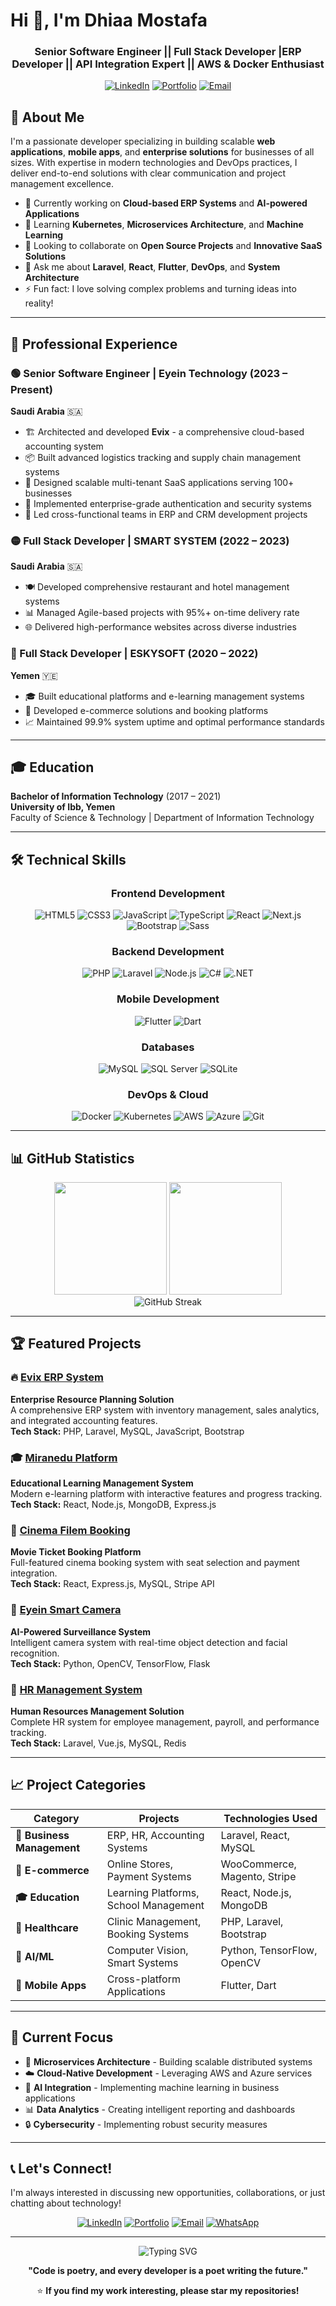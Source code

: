 # Hi 👋, I'm Dhiaa Mostafa

<div align="center">
  <h3> Senior Software Engineer || Full Stack Developer |ERP Developer || API Integration Expert || AWS & Docker Enthusiast </h3>
  
  [![LinkedIn](https://img.shields.io/badge/-LinkedIn-0077B5?style=flat&logo=linkedin&logoColor=white)](https://www.linkedin.com/in/dhiaamostafa/)
  [![Portfolio](https://img.shields.io/badge/-Portfolio-FF5722?style=flat&logo=google-chrome&logoColor=white)](https://dhiaamostafa.com/)
  [![Email](https://img.shields.io/badge/-Email-D14836?style=flat&logo=gmail&logoColor=white)](mailto:dhiaamostafa46@gmail.com)
</div>

## 🚀 About Me

I'm a passionate developer specializing in building scalable **web applications**, **mobile apps**, and **enterprise solutions** for businesses of all sizes. With expertise in modern technologies and DevOps practices, I deliver end-to-end solutions with clear communication and project management excellence.

- 🔭 Currently working on **Cloud-based ERP Systems** and **AI-powered Applications**
- 🌱 Learning **Kubernetes**, **Microservices Architecture**, and **Machine Learning**
- 👯 Looking to collaborate on **Open Source Projects** and **Innovative SaaS Solutions**
- 💬 Ask me about **Laravel**, **React**, **Flutter**, **DevOps**, and **System Architecture**
- ⚡ Fun fact: I love solving complex problems and turning ideas into reality!

---

## 💼 Professional Experience

### 🟢 Senior Software Engineer | **Eyein Technology** (2023 – Present)
**Saudi Arabia** 🇸🇦
- 🏗️ Architected and developed **Evix** - a comprehensive cloud-based accounting system
- 📦 Built advanced logistics tracking and supply chain management systems
- 🏢 Designed scalable multi-tenant SaaS applications serving 100+ businesses
- 🔐 Implemented enterprise-grade authentication and security systems
- 👥 Led cross-functional teams in ERP and CRM development projects

### 🟡 Full Stack Developer | **SMART SYSTEM** (2022 – 2023)
**Saudi Arabia** 🇸🇦
- 🍽️ Developed comprehensive restaurant and hotel management systems
- 📊 Managed Agile-based projects with 95%+ on-time delivery rate
- 🌐 Delivered high-performance websites across diverse industries

### 🔵 Full Stack Developer | **ESKYSOFT** (2020 – 2022)
**Yemen** 🇾🇪
- 🎓 Built educational platforms and e-learning management systems
- 🛒 Developed e-commerce solutions and booking platforms
- 📈 Maintained 99.9% system uptime and optimal performance standards

---

## 🎓 Education

**Bachelor of Information Technology** (2017 – 2021)  
**University of Ibb, Yemen**  
Faculty of Science & Technology | Department of Information Technology

---

## 🛠️ Technical Skills

<div align="center">

### Frontend Development
![HTML5](https://img.shields.io/badge/-HTML5-E34F26?style=flat&logo=html5&logoColor=white)
![CSS3](https://img.shields.io/badge/-CSS3-1572B6?style=flat&logo=css3&logoColor=white)
![JavaScript](https://img.shields.io/badge/-JavaScript-F7DF1E?style=flat&logo=javascript&logoColor=black)
![TypeScript](https://img.shields.io/badge/-TypeScript-3178C6?style=flat&logo=typescript&logoColor=white)
![React](https://img.shields.io/badge/-React-61DAFB?style=flat&logo=react&logoColor=black)
![Next.js](https://img.shields.io/badge/-Next.js-000000?style=flat&logo=next.js&logoColor=white)
![Bootstrap](https://img.shields.io/badge/-Bootstrap-7952B3?style=flat&logo=bootstrap&logoColor=white)
![Sass](https://img.shields.io/badge/-Sass-CC6699?style=flat&logo=sass&logoColor=white)

### Backend Development
![PHP](https://img.shields.io/badge/-PHP-777BB4?style=flat&logo=php&logoColor=white)
![Laravel](https://img.shields.io/badge/-Laravel-FF2D20?style=flat&logo=laravel&logoColor=white)
![Node.js](https://img.shields.io/badge/-Node.js-339933?style=flat&logo=node.js&logoColor=white)
![C#](https://img.shields.io/badge/-C%23-239120?style=flat&logo=c-sharp&logoColor=white)
![.NET](https://img.shields.io/badge/-.NET-512BD4?style=flat&logo=dotnet&logoColor=white)

### Mobile Development
![Flutter](https://img.shields.io/badge/-Flutter-02569B?style=flat&logo=flutter&logoColor=white)
![Dart](https://img.shields.io/badge/-Dart-0175C2?style=flat&logo=dart&logoColor=white)

### Databases
![MySQL](https://img.shields.io/badge/-MySQL-4479A1?style=flat&logo=mysql&logoColor=white)
![SQL Server](https://img.shields.io/badge/-SQL%20Server-CC2927?style=flat&logo=microsoft-sql-server&logoColor=white)
![SQLite](https://img.shields.io/badge/-SQLite-003B57?style=flat&logo=sqlite&logoColor=white)

### DevOps & Cloud
![Docker](https://img.shields.io/badge/-Docker-2496ED?style=flat&logo=docker&logoColor=white)
![Kubernetes](https://img.shields.io/badge/-Kubernetes-326CE5?style=flat&logo=kubernetes&logoColor=white)
![AWS](https://img.shields.io/badge/-AWS-232F3E?style=flat&logo=amazon-aws&logoColor=white)
![Azure](https://img.shields.io/badge/-Azure-0078D4?style=flat&logo=microsoft-azure&logoColor=white)
![Git](https://img.shields.io/badge/-Git-F05032?style=flat&logo=git&logoColor=white)

</div>

---

## 📊 GitHub Statistics

<div align="center">
  <img height="180em" src="https://github-readme-stats.vercel.app/api?username=your-username&show_icons=true&theme=tokyonight&include_all_commits=true&count_private=true"/>
  <img height="180em" src="https://github-readme-stats.vercel.app/api/top-langs/?username=your-username&layout=compact&langs_count=8&theme=tokyonight"/>
</div>

<div align="center">
  <img src="https://github-readme-streak-stats.herokuapp.com/?user=your-username&theme=tokyonight" alt="GitHub Streak" />
</div>

---

## 🏆 Featured Projects

### 🔥 [Evix ERP System](https://github.com/your-username/evix-erp)
**Enterprise Resource Planning Solution**  
A comprehensive ERP system with inventory management, sales analytics, and integrated accounting features.  
**Tech Stack:** PHP, Laravel, MySQL, JavaScript, Bootstrap

### 🎓 [Miranedu Platform](https://github.com/your-username/miranedu)
**Educational Learning Management System**  
Modern e-learning platform with interactive features and progress tracking.  
**Tech Stack:** React, Node.js, MongoDB, Express.js

### 📱 [Cinema Filem Booking](https://github.com/your-username/cinema-filem)
**Movie Ticket Booking Platform**  
Full-featured cinema booking system with seat selection and payment integration.  
**Tech Stack:** React, Express.js, MySQL, Stripe API

### 🤖 [Eyein Smart Camera](https://github.com/your-username/eyein-lens)
**AI-Powered Surveillance System**  
Intelligent camera system with real-time object detection and facial recognition.  
**Tech Stack:** Python, OpenCV, TensorFlow, Flask

### 💼 [HR Management System](https://github.com/your-username/hr-system)
**Human Resources Management Solution**  
Complete HR system for employee management, payroll, and performance tracking.  
**Tech Stack:** Laravel, Vue.js, MySQL, Redis

---

## 📈 Project Categories

| Category | Projects | Technologies Used |
|----------|----------|------------------|
| **🏢 Business Management** | ERP, HR, Accounting Systems | Laravel, React, MySQL |
| **🛒 E-commerce** | Online Stores, Payment Systems | WooCommerce, Magento, Stripe |
| **🎓 Education** | Learning Platforms, School Management | React, Node.js, MongoDB |
| **🏥 Healthcare** | Clinic Management, Booking Systems | PHP, Laravel, Bootstrap |
| **🤖 AI/ML** | Computer Vision, Smart Systems | Python, TensorFlow, OpenCV |
| **📱 Mobile Apps** | Cross-platform Applications | Flutter, Dart |

---

## 🎯 Current Focus

- 🚀 **Microservices Architecture** - Building scalable distributed systems
- ☁️ **Cloud-Native Development** - Leveraging AWS and Azure services
- 🤖 **AI Integration** - Implementing machine learning in business applications
- 📊 **Data Analytics** - Creating intelligent reporting and dashboards
- 🔒 **Cybersecurity** - Implementing robust security measures

---

## 📞 Let's Connect!

I'm always interested in discussing new opportunities, collaborations, or just chatting about technology!

<div align="center">

[![LinkedIn](https://img.shields.io/badge/LinkedIn-0077B5?style=for-the-badge&logo=linkedin&logoColor=white)](your-linkedin-url)
[![Portfolio](https://img.shields.io/badge/Portfolio-FF5722?style=for-the-badge&logo=todoist&logoColor=white)](your-portfolio-url)
[![Email](https://img.shields.io/badge/Email-D14836?style=for-the-badge&logo=gmail&logoColor=white)](mailto:your-email@domain.com)
[![WhatsApp](https://img.shields.io/badge/WhatsApp-25D366?style=for-the-badge&logo=whatsapp&logoColor=white)](your-whatsapp-url)

</div>

---

<div align="center">
  <img src="https://readme-typing-svg.herokuapp.com?font=Fira+Code&size=22&pause=1000&color=58A6FF&center=true&vCenter=true&width=435&lines=Senior+Software+Engineer;Full+Stack+Developer;DevOps+Specialist;Problem+Solver;Always+Learning!" alt="Typing SVG" />
</div>

<div align="center">
  
**"Code is poetry, and every developer is a poet writing the future."**

⭐ **If you find my work interesting, please star my repositories!**

</div>
